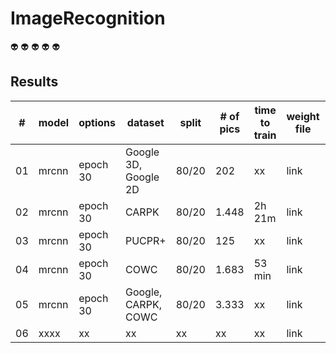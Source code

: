 # ImageRecognition

:alien:
:alien:
:alien:
:alien:
:alien:

## Results

| # | model | options | dataset | split | # of pics |time to train | weight file | mAP |
| --- | --- | --- | --- | --- | --- | --- | --- | --- |
| 01 | mrcnn | epoch 30 | Google 3D, Google 2D | 80/20 | 202 | xx | link | 0.7739 |
| 02 | mrcnn | epoch 30 | CARPK | 80/20 | 1.448 | 2h 21m | link | 0.8446 | 
| 03 | mrcnn | epoch 30 | PUCPR+ | 80/20 | 125 | xx | link | 0.3227 |
| 04 | mrcnn | epoch 30 | COWC | 80/20 | 1.683 | 53 min | link | 0.7831 |
| 05 | mrcnn | epoch 30 | Google, CARPK, COWC | 80/20 | 3.333 | xx | link | xx |
| 06 | xxxx | xx | xx | xx | xx | xx | link | xx |

